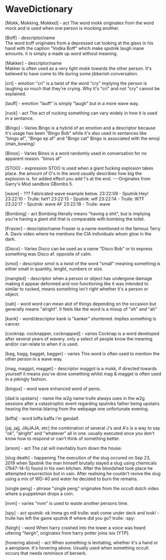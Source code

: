 # WaveDictionary

[Mokk, Mokking, Mokked] - act
The word mokk originates from the word mock and is used when one person is mocking another.

[Boff] - descriptor/name  
The word boff originates from a depressed cat looking at the glass in his hand with
the caption "Vodka Boff" which make sputnik laugh inane amounts.
it is simply a made up word without meaning.

[Makker] - descriptor/name  
Makker is often used as a very light mokk towards the other person. 
It's believed to have come to life during some jibberish conversation.

[cri] - emotion
"cri" is a twist of the word "cry" implying the person is laughing so much
that they're crying. Why it's "cri" and not "cry" cannot be explained.

[lauff] - emotion
"lauff" is simply "laugh" but in a more wave way.

[ruck] - act
The act of rucking something can vary widely in how it is used in a sentance.

[Bingo] - Varies
Bingo is a hybrid of an emotion and a descriptor because it's usage has been "Bingo Bob" while it's also
used in sentances like "bingo af", "Bingo ep af" and "Bingo cat"
Bingo is associated with the emoji {man_bowing}

[Binos] - Varies
Binos is a word randomly used in conversation for no apparent reason. "binos af"

[STOO] - expression
STOO is used when a giant fucking explosion takes place. the amount of O's in the word 
usually describes how big the explosion is. for added effect you add !'s at the end.
---Originates from Garry's Mod sandbox GBombs 5.

[wave] - ???
Fabricated wave example below.
23:22:09 - Sputnik:Hey!
23:22:10 - Trulle: heY!
23:22:13 - Sputnik: wtf
23:22:14 - Trulle: WTF
23:22:17 - Sputnik: wave AF
23:22:18 - Trulle: wave

[Bombing] - act
Bombing literally means "having a shit", but is implying you're having a giant 
shit that is comparable with bombing the toilet.

[Frasier] - descriptor/name 
Frasier is a name mentioned in the famous Terry A. Davis video where he mentions
the CIA individuals whom glow in the dark.

[Disco] - Varies
Disco can be used as a name "Disco Bob" or to express something was
Disco af. opposite of calm.

[smol] - descriptor
smol is a twist of the word "small" meaning something is either small in 
quantity, lenght, numbers or size.

[mangled] - descriptor
when a person or object has undergone damage making it appear deformed and non functioning like it was intended to
similar to rucked, means something isn't right whether it's a person or object.

[oah] - word
word can mean alot of things depending on the occasion but
generally means "alright". It feels like the word is a mixup of "oh" and "ah"

[kank] - word/descriptor
kank is "kanker" shortened. implies something is cancer.

[cocknap. cocknapper, cocknapped] - varies
Cocknap is a word developed after several years of wavery. only a select of people
know the meaning and/or can relate to when it is used.

[bag, bagg, bagget, bagger] - varies
This word is often used to mention the other person in a wave way.

[mag, maggot, magget] - descriptor
maggot is a mokk, if directed towards yourself it means you've done something 
whilst mag & magget is often used in a jokingly fashion.

[bingus] - word
wave enhanced word of penis.

[dad is upstairs] - name 
the w2g name trulle always uses in the w2g sessions after a catastrophic 
event regarding sputniks father being upstairs hearing the hentai blaring from
the webpage one unfortunate evening.

[biffa] - word
biffa baffa i'm gandalf.

[jaj, jajj, JAjJAJA, etc]
the combination of several J's and A's is a way to say "ok", "alright" and "whatever"
all in one.
usually executed once you don't know how to respond or can't think of something better.

[arson] - act
The cat will inevitably burn down the house.

[slug death] - happening
The execution of the slug occured on Sep 23, 2019 when Sputnik the man himself
brutally slayed a slug using chemicals (7647-14-5) found in his own kitchen.
After the bloodshed took place he attempted resurrection but in vain.
After realising he couldn't revive the slug using a mix of WD-40 and water he
decided to burn the remains.

[single peng] - phrase
"single peng" originates from the occult dutch video where a puppetman drops a coin.

[nvm] - varies
"nvm" is used to waste another persons time.

[spy] - act
sputnik: ok imma go m8
trulle: wait come under deck and look!
-trulle has left the game
sputnik tf where did you go?
trulle: :spy:

[fairgh] - word
When harry crashed into the tower a voice was heard uttering "fairgh", originates from 
harry potter joins isis [YTP].

[hovering above] - act
When something is levitating, whether it's a hand or a aeroplane. It's hovering above.
Usually used when something occult occurs that needs reminisce of berserk.
